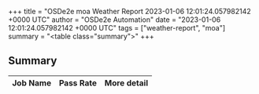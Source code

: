 +++
title = "OSDe2e moa Weather Report 2023-01-06 12:01:24.057982142 +0000 UTC"
author = "OSDe2e Automation"
date = "2023-01-06 12:01:24.057982142 +0000 UTC"
tags = ["weather-report", "moa"]
summary = "<table class=\"summary\"></table>"
+++
## Summary

| Job Name | Pass Rate | More detail |
|----------|-----------|-------------|





